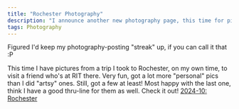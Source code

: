 ```yaml
---
title: "Rochester Photography"
description: "I announce another new photography page, this time for pictures from Rochester!"
tags: Photography
---
```


Figured I'd keep my photography-posting "streak" up, if you can call it that :P

This time I have pictures from a trip I took to Rochester, on my own time, to visit a friend who's at RIT there. Very fun, got a lot more "personal" pics than I did "artsy" ones. Still, got a few at least! Most happy with the last one, think I have a good thru-line for them as well. Check it out! [2024-10: Rochester](/photography/2024-10-rochester.html)
